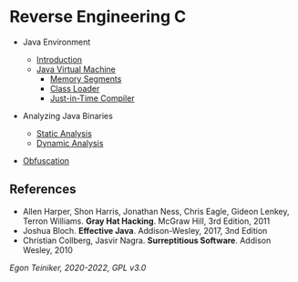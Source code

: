 # Reverse Engineering C

* Java Environment
  * [Introduction](introduction)
  * [Java Virtual Machine](jvm)
    * [Memory Segments](jvm/memory)
    * [Class Loader](jvm/classloader)
    * [Just-in-Time Compiler](jvm/jit)

* Analyzing Java Binaries
  * [Static Analysis](analysis-static/)
  * [Dynamic Analysis](analysis-dynamic/)

* [Obfuscation](obfuscation/)




## References

* Allen Harper, Shon Harris, Jonathan Ness, Chris Eagle, Gideon Lenkey, Terron Williams. **Gray Hat Hacking**. McGraw Hill, 3rd Edition, 2011
* Joshua Bloch. **Effective Java**. Addison-Wesley, 2017, 3nd Edition
* Christian Collberg, Jasvir Nagra. **Surreptitious Software**. Addison Wesley, 2010

*Egon Teiniker, 2020-2022, GPL v3.0*
